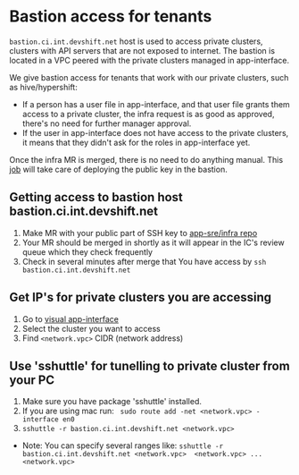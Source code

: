 # Bastion access for tenants

`bastion.ci.int.devshift.net` host is used to access private clusters, clusters with API servers that are not exposed to internet. The bastion is located in a VPC peered with the private clusters managed in app-interface.

We give bastion access for tenants that work with our private clusters, such as hive/hypershift:

* If a person has a user file in app-interface, and that user file grants them access to a private cluster, the infra request is as good as approved, there's no need for further manager approval.
* If the user in app-interface does not have access to the private clusters, it means that they didn't ask for the roles in app-interface yet.

Once the infra MR is merged, there is no need to do anything manual. This [job](https://ci.int.devshift.net/job/node-user-housekeeping/) will take care of deploying the public key in the bastion.

## Getting access to bastion host bastion.ci.int.devshift.net
1. Make MR with your public part of SSH key to [app-sre/infra repo](https://gitlab.cee.redhat.com/app-sre/infra/-/blob/master/ansible/hosts/host_vars/bastion.ci.int.devshift.net)
1. Your MR should be merged in shortly as it will appear in the IC's review queue which they check frequently
1. Check in several minutes after merge that You have access by `ssh bastion.ci.int.devshift.net`

## Get IP's for private clusters you are accessing
1. Go to [visual app-interface](https://visual-app-interface.devshift.net/clusters)
1. Select the cluster you want to access
1. Find `<network.vpc>` CIDR (network address)

## Use 'sshuttle' for tunelling to private cluster from your PC
1. Make sure you have package 'sshuttle' installed.
1. If you are using mac run: 
` sudo route add -net <network.vpc> -interface en0`
1. `sshuttle -r bastion.ci.int.devshift.net <network.vpc>`
* Note: You can specify several ranges like: `sshuttle -r bastion.ci.int.devshift.net <network.vpc>  <network.vpc> ...  <network.vpc>`
